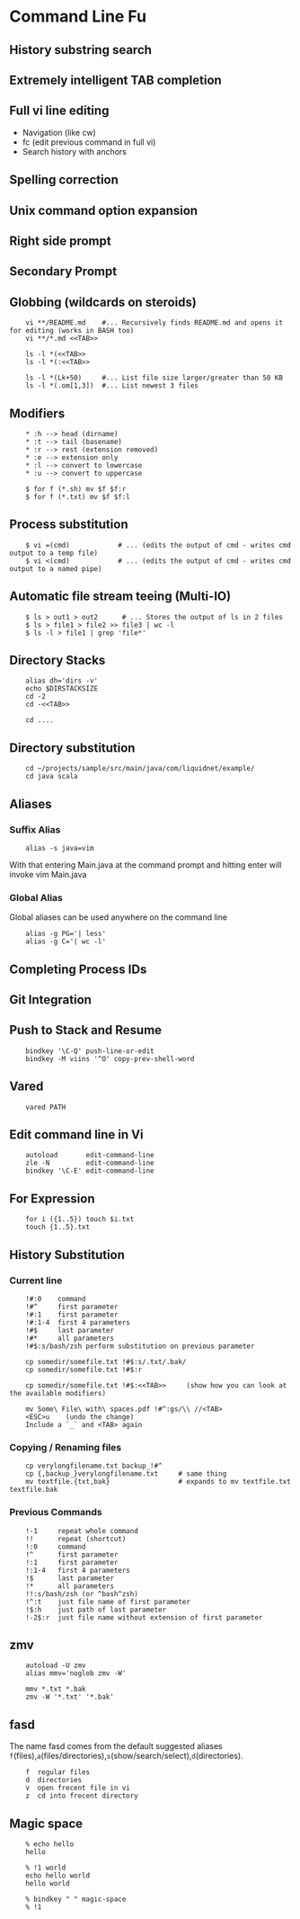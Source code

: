 # Command Line Fu

## History substring search

## Extremely intelligent TAB completion

## Full vi line editing

  * Navigation (like cw)
  * fc (edit previous command in full vi)
  * Search history with anchors

## Spelling correction

## Unix command option expansion

## Right side prompt

## Secondary Prompt

## Globbing (wildcards on steroids)

        vi **/README.md    #... Recursively finds README.md and opens it for editing (works in BASH too)
        vi **/*.md <<TAB>>

        ls -l *(<<TAB>>
        ls -l *(:<<TAB>>

        ls -l *(Lk+50)     #... List file size larger/greater than 50 KB
        ls -l *(.om[1,3])  #... List newest 3 files


## Modifiers

        * :h --> head (dirname)
        * :t --> tail (basename)
        * :r --> rest (extension removed)
        * :e --> extension only
        * :l --> convert to lowercase
        * :u --> convert to uppercase

        $ for f (*.sh) mv $f $f:r
        $ for f (*.txt) mv $f $f:l

## Process substitution

        $ vi =(cmd)            # ... (edits the output of cmd - writes cmd output to a temp file)
        $ vi <(cmd)            # ... (edits the output of cmd - writes cmd output to a named pipe)

## Automatic file stream teeing (Multi-IO)

        $ ls > out1 > out2      # ... Stores the output of ls in 2 files
        $ ls > file1 > file2 >> file3 | wc -l
        $ ls -l > file1 | grep 'file*'

## Directory Stacks

        alias dh='dirs -v'
        echo $DIRSTACKSIZE
        cd -2
        cd -<<TAB>>

        cd ....

## Directory substitution

        cd ~/projects/sample/src/main/java/com/liquidnet/example/
        cd java scala

## Aliases

### Suffix Alias

        alias -s java=vim

With that entering Main.java at the command prompt and hitting enter will invoke vim Main.java

### Global Alias

Global aliases can be used anywhere on the command line

        alias -g PG='| less'
        alias -g C='| wc -l'

## Completing Process IDs

## Git Integration

## Push to Stack and Resume

        bindkey '\C-Q' push-line-or-edit
        bindkey -M viins '^O' copy-prev-shell-word

## Vared

        vared PATH

## Edit command line in Vi

        autoload       edit-command-line
        zle -N         edit-command-line
        bindkey '\C-E' edit-command-line

## For Expression

        for i ({1..5}) touch $i.txt
        touch {1..5}.txt

## History Substitution

### Current line

        !#:0    command
        !#^     first parameter
        !#:1    first parameter
        !#:1-4  first 4 parameters
        !#$     last parameter
        !#*     all parameters
        !#$:s/bash/zsh perform substitution on previous parameter

        cp somedir/somefile.txt !#$:s/.txt/.bak/
        cp somedir/somefile.txt !#$:r

        cp somedir/somefile.txt !#$:<<TAB>>     (show how you can look at the available modifiers)

        mv Some\ File\ with\ spaces.pdf !#^:gs/\\ //<TAB>
        <ESC>u    (undo the change)
        Include a `_` and <TAB> again

### Copying / Renaming files

        cp verylongfilename.txt backup_!#^
        cp {,backup_}verylongfilename.txt     # same thing
        mv textfile.{txt,bak}                 # expands to mv textfile.txt textfile.bak

### Previous Commands

        !-1     repeat whole command
        !!      repeat (shortcut)
        !:0     command
        !^      first parameter
        !:1     first parameter
        !:1-4   first 4 parameters
        !$      last parameter
        !*      all parameters
        !!:s/bash/zsh (or ^bash^zsh)
        !^:t    just file name of first parameter
        !$:h    just path of last parameter
        !-2$:r  just file name without extension of first parameter

## zmv
        autoload -U zmv
        alias mmv='noglob zmv -W'

        mmv *.txt *.bak
        zmv -W '*.txt' '*.bak'

## fasd

The name fasd comes from the default suggested aliases `f`(files),`a`(files/directories),`s`(show/search/select),`d`(directories).

        f  regular files
        d  directories
        v  open frecent file in vi
        z  cd into frecent directory

## Magic space

        % echo hello
        hello

        % !1 world
        echo hello world
        hello world

        % bindkey " " magic-space
        % !1
